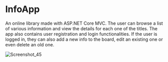 # InfoApp

An online library made with ASP.NET Core MVC. The user can browse a list of various information and view the details for each one of the titles. The app also contains user registration and login functionalities. If the user is logged in, they can also add a new info to the board, edit an existing one or even delete an old one.

![Screenshot_45](https://user-images.githubusercontent.com/129271569/230714761-d7f53653-7855-4961-8166-fd9784d95a96.png)
